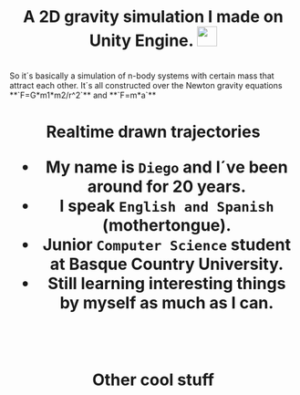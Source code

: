 
<h1 align="center"><b>A 2D gravity simulation I made on Unity Engine. </b><img src="https://media.giphy.com/media/hvRJCLFzcasrR4ia7z/giphy.gif" width="35"></h1>
<br>
So it´s basically a simulation of n-body systems with certain mass that attract each other. It´s all constructed over the Newton gravity equations **`F=G*m1*m2/r^2`** and **`F=m*a`**
<br>
<h1 align="center"><b>Realtime drawn trajectories </b>
<br>

- My name is  **`Diego`** and I´ve been around for 20 years.
- I speak **`English and Spanish`** (mothertongue).
- Junior **`Computer Science`** student at Basque Country University.
- Still learning interesting things by myself as much as I can.

<br>
<h1 align="center"><b>Other cool stuff </b>
<br>
    


